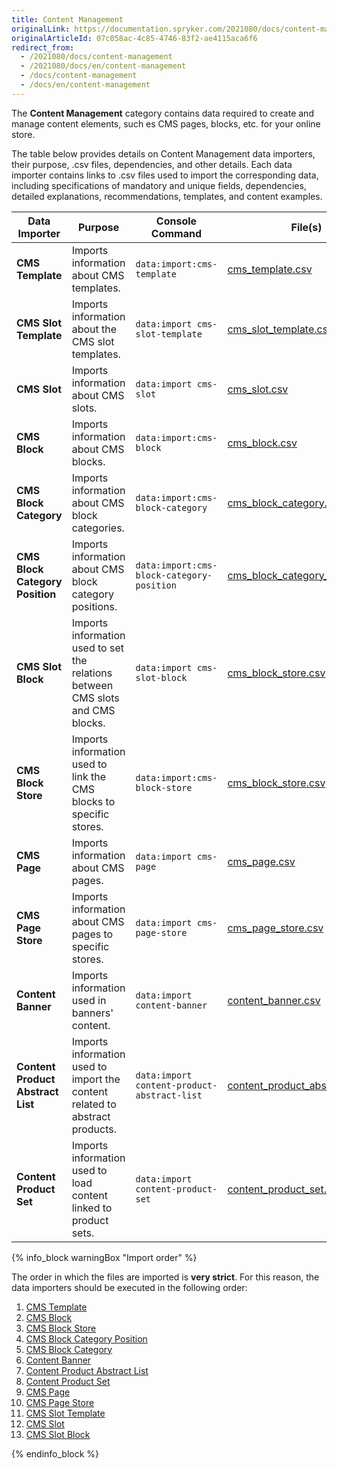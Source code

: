 ```yaml
---
title: Content Management
originalLink: https://documentation.spryker.com/2021080/docs/content-management
originalArticleId: 07c058ac-4c85-4746-83f2-ae4115aca6f6
redirect_from:
  - /2021080/docs/content-management
  - /2021080/docs/en/content-management
  - /docs/content-management
  - /docs/en/content-management
---
```


The **Content Management** category contains data required to create and manage content elements, such es CMS pages, blocks, etc. for your online store.

The table below provides details on Content Management data importers, their purpose, .csv files, dependencies, and other details. Each data importer contains links to .csv files used to import the corresponding data, including specifications of mandatory and unique fields, dependencies, detailed explanations, recommendations, templates, and content examples.

| Data Importer | Purpose | Console Command| File(s) | Dependencies |
| --- | --- | --- | --- |--- |
| **CMS Template**   | Imports information about CMS templates. |`data:import:cms-template` |[ cms_template.csv](/docs/scos/dev/developer-guides/{{page.version}}/development-guide/data-import/data-import-categories/content-management/file-details-cms-template.csv.html)|None |
| **CMS Slot Template**   | Imports information about the CMS slot templates. |`data:import cms-slot-template ` | [cms_slot_template.csv](/docs/scos/dev/developer-guides/{{page.version}}/development-guide/data-import/data-import-categories/content-management/file-details-cms-slot-template.csv.html)| None|
| **CMS Slot**   | Imports information about CMS slots. |`data:import cms-slot` |[cms_slot.csv](/docs/scos/dev/developer-guides/{{page.version}}/development-guide/data-import/data-import-categories/content-management/file-details-cms-slot.csv.html) |None |
| **CMS Block**   | Imports information about CMS blocks. |`data:import:cms-block` | [cms_block.csv](/docs/scos/dev/developer-guides/{{page.version}}/development-guide/data-import/data-import-categories/content-management/file-details-cms-block.csv.html)|None |
| **CMS Block Category**   |Imports information about CMS block categories. |`data:import:cms-block-category` | [cms_block_category.csv](/docs/scos/dev/developer-guides/{{page.version}}/development-guide/data-import/data-import-categories/content-management/file-details-cms-block-category.csv.html)|[cms_block_category_position.csv](/docs/scos/dev/developer-guides/{{page.version}}/development-guide/data-import/data-import-categories/content-management/file-details-cms-block-category-postion.csv.html) |
| **CMS Block Category Position**   |Imports information about CMS block category positions. |`data:import:cms-block-category-position` |[cms_block_category_position.csv](/docs/scos/dev/developer-guides/{{page.version}}/development-guide/data-import/data-import-categories/content-management/file-details-cms-block-category-postion.csv.html)|None |
| **CMS Slot Block**   | Imports information used to set the relations between CMS slots and CMS blocks.|`data:import cms-slot-block` | [cms_block_store.csv](/docs/scos/dev/developer-guides/{{page.version}}/development-guide/data-import/data-import-categories/content-management/file-details-cms-block-store.csv.html)| <ul><li>[cms_slot.csv](/docs/scos/dev/developer-guides/{{page.version}}/development-guide/data-import/data-import-categories/content-management/file-details-cms-slot.csv.html)</li><li>[cms_block.csv](/docs/scos/dev/developer-guides/{{page.version}}/development-guide/data-import/data-import-categories/content-management/file-details-cms-block.csv.html)</li></ul> |
| **CMS Block Store**   | Imports information used to link the CMS blocks to specific stores. |`data:import:cms-block-store` | [cms_block_store.csv](/docs/scos/dev/developer-guides/{{page.version}}/development-guide/data-import/data-import-categories/content-management/file-details-cms-block-store.csv.html)| <ul><li>[cms_block.csv](/docs/scos/dev/developer-guides/{{page.version}}/development-guide/data-import/data-import-categories/content-management/file-details-cms-block.csv.html)</li><li>**stores.php** configuration file of demo shop PHP project</li></ul> |
| **CMS Page**   | Imports information about CMS pages. |`data:import cms-page` |[cms_page.csv](/docs/scos/dev/developer-guides/{{page.version}}/development-guide/data-import/data-import-categories/content-management/file-details-cms-page.csv.html) |[cms_template.csv](/docs/scos/dev/developer-guides/{{page.version}}/development-guide/data-import/data-import-categories/content-management/file-details-cms-template.csv.html) |
| **CMS Page Store**   | Imports information about CMS pages to specific stores. |`data:import cms-page-store` |[cms_page_store.csv](/docs/scos/dev/developer-guides/{{page.version}}/development-guide/data-import/data-import-categories/content-management/file-details-cms-page-store.csv.html) | <ul><li>[cms_page.csv](/docs/scos/dev/developer-guides/{{page.version}}/development-guide/data-import/data-import-categories/content-management/file-details-cms-page.csv.html)</li><li>**stores.php** configuration file of demo shop PHP project</li></ul>|
| **Content Banner**   | Imports information used in banners' content. |`data:import content-banner` |[content_banner.csv](/docs/scos/dev/developer-guides/{{page.version}}/development-guide/data-import/data-import-categories/content-management/file-details-content-banner.csv.html) |[glossary.csv](/docs/scos/dev/developer-guides/{{page.version}}/development-guide/data-import/data-import-categories/commerce-setup/file-details-glossary.csv.html) |
| **Content Product Abstract List**   |Imports information used to import the content related to abstract products.  |`data:import content-product-abstract-list` |[content_product_abstract_list.csv](/docs/scos/dev/developer-guides/{{page.version}}/development-guide/data-import/data-import-categories/content-management/file-details-content-product-abstract-list.csv.html) |[product_abstract.csv ](/docs/scos/dev/developer-guides/{{page.version}}/development-guide/data-import/data-import-categories/catalog-setup/products/file-details-product-abstract.csv.html)|
| **Content Product Set**   |Imports information used to load content linked to product sets.  |`data:import content-product-set ` | [content_product_set.csv](/docs/scos/dev/developer-guides/{{page.version}}/development-guide/data-import/data-import-categories/content-management/file-details-content-product-set.csv.html)| [product_set.csv](/docs/scos/dev/developer-guides/{{page.version}}/development-guide/data-import/data-import-categories/merchandising-setup/product-merchandising/file-details-product-set.csv.html)|



{% info_block warningBox "Import order" %}

The order in which the files are imported is **very strict**. For this reason, the data importers should be executed in the following order:

1. [CMS Template](/docs/scos/dev/developer-guides/{{page.version}}/development-guide/data-import/data-import-categories/content-management/file-details-cms-template.csv.html)
2. [CMS Block](/docs/scos/dev/developer-guides/{{page.version}}/development-guide/data-import/data-import-categories/content-management/file-details-cms-block.csv.html)
3. [CMS Block Store](/docs/scos/dev/developer-guides/{{page.version}}/development-guide/data-import/data-import-categories/content-management/file-details-cms-block-store.csv.html)
4. [CMS Block Category Position](/docs/scos/dev/developer-guides/{{page.version}}/development-guide/data-import/data-import-categories/content-management/file-details-cms-block-category-postion.csv.html)
5. [CMS Block Category](/docs/scos/dev/developer-guides/{{page.version}}/development-guide/data-import/data-import-categories/content-management/file-details-cms-block-category.csv.html)
6. [Content Banner](/docs/scos/dev/developer-guides/{{page.version}}/development-guide/data-import/data-import-categories/content-management/file-details-content-banner.csv.html)
7. [Content Product Abstract List](/docs/scos/dev/developer-guides/{{page.version}}/development-guide/data-import/data-import-categories/content-management/file-details-content-product-abstract-list.csv.html)
8. [Content Product Set](/docs/scos/dev/developer-guides/{{page.version}}/development-guide/data-import/data-import-categories/content-management/file-details-content-product-set.csv.html)
9. [CMS Page](/docs/scos/dev/developer-guides/{{page.version}}/development-guide/data-import/data-import-categories/content-management/file-details-cms-page.csv.html)
10. [CMS Page Store](/docs/scos/dev/developer-guides/{{page.version}}/development-guide/data-import/data-import-categories/content-management/file-details-cms-page-store.csv.html)
1. [CMS Slot Template](/docs/scos/dev/developer-guides/{{page.version}}/development-guide/data-import/data-import-categories/content-management/file-details-cms-slot-template.csv.html)
2. [CMS Slot](/docs/scos/dev/developer-guides/{{page.version}}/development-guide/data-import/data-import-categories/content-management/file-details-cms-slot.csv.html)
3. [CMS Slot Block](/docs/scos/dev/developer-guides/{{page.version}}/development-guide/data-import/data-import-categories/content-management/file-details-cms-block-store.csv.html)


{% endinfo_block %}
